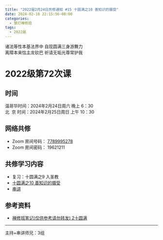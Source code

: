 ```yaml
---
title: "2022届2月24日共修通知 #15 十圆满之10 善知识的摄受"
date: 2024-02-18 22:15:56-08:00
categories:
  - 慧灯禅修班
tags:
  - 2022届
---
```

诸法等性本基法界中 自现圆满三身游舞力\
离障本来怙主龙钦巴 祈请无垢光尊常护我

# 2022级第72次课

## 时间

温哥华时间：2024年2月24日周六 晚上 6：30\
北  京 时间：2024年2月25日周日 上午 10：30

## 网络共修

* Zoom 房间号码： [7789995278](https://us02web.zoom.us/j/7789995278?pwd=VjZmbWJFY2k2K0E5RVB2cTNIQmhqUT09)
* Zoom 房间密码： 19621211

## 共修学习内容

* 复习：十圆满之9 入圣教
* [十圆满之10 善知识的摄受](https://www.huidengchanxiu.net/4jx/1xm/12)
* [串讲](https://box.hdcxb.net/%E5%85%B6%E4%BB%96%E8%B5%84%E6%96%99/f/2022%E5%B1%8A)


## 参考资料

* [禅修班笔记(仅供参考请勿转发) 2十圆满](https://bj.cxb123.cc/1xm/2-shi-yuan-man/)

- - -


主持+串讲师兄：3组
